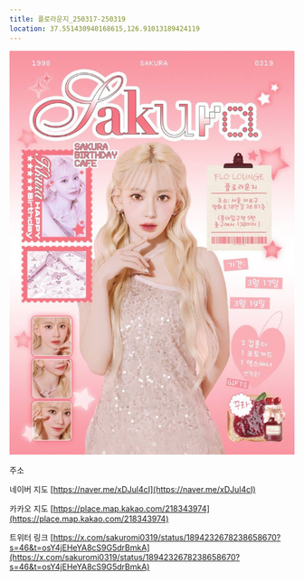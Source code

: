```yaml
---
title: 플로라운지_250317-250319
location: 37.551430940168615,126.91013189424119
---
```


<img src="/assets/1741082052.jpg"/>

주소


네이버 지도
[https://naver.me/xDJul4cI](https://naver.me/xDJul4cI)

카카오 지도
[https://place.map.kakao.com/218343974](https://place.map.kakao.com/218343974)

트위터 링크
[https://x.com/sakuromi0319/status/1894232678238658670?s=46&t=osY4jEHeYA8cS9G5drBmkA](https://x.com/sakuromi0319/status/1894232678238658670?s=46&t=osY4jEHeYA8cS9G5drBmkA)
